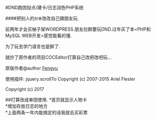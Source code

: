 #DND跑团投点/建卡/日志润色PHP系统  
 
####把别人的`抄来`改改自己跟朋友玩.  

前两年才会买梯子架WORDPRESS.朋友拉群要玩DND.过年买了本<PHP和MySQL WEB开发>感觉能看的懂.  

为了玩去学门语言也是醉了.  

就抄了原作者的项目COCEditor打算自己改把改吧玩...  

原版作者@author   [Fengyu](http://github.com/kazenohane/COCEditor)   

使用插件: jquery.scrollTo  Copyright (c) 2007-2015 Ariel Flesler

Copyright (c) 2017

##打算改成单团使用.
*首页就显示人物卡  
*增加存放日志的地方  
*上面两条一年内能搞定的话我就去买彩票